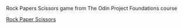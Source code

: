 Rock Papers Scissors game from The Odin Project Foundations course

[Rock Paper Scissors](https://www.theodinproject.com/paths/foundations/courses/foundations/lessons/rock-paper-scissors)
